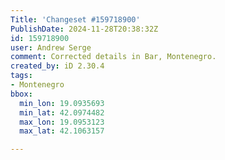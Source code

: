 ```yaml
---
Title: 'Changeset #159718900'
PublishDate: 2024-11-28T20:38:32Z
id: 159718900
user: Andrew Serge
comment: Corrected details in Bar, Montenegro.
created_by: iD 2.30.4
tags:
- Montenegro
bbox:
  min_lon: 19.0935693
  min_lat: 42.0974482
  max_lon: 19.0953123
  max_lat: 42.1063157

---
```


